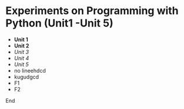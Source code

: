 # Experiments on Programming with Python (Unit1 -Unit 5)


* **Unit 1**
* **Unit 2**
* *Unit 3*
* *Unit 4*
* *Unit 5*
* no lineehdcd
* kugudgcd
* F1
* F2



End
